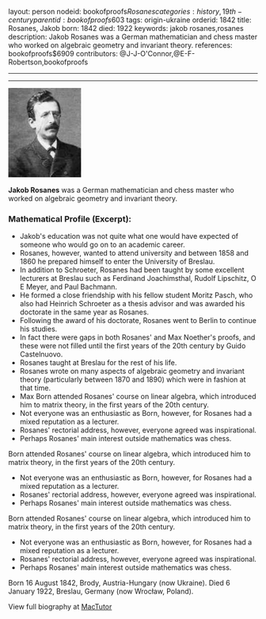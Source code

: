 layout: person
nodeid: bookofproofs$Rosanes
categories: history,19th-century
parentid: bookofproofs$603
tags: origin-ukraine
orderid: 1842
title: Rosanes, Jakob
born: 1842
died: 1922
keywords: jakob rosanes,rosanes
description: Jakob Rosanes was a German mathematician and chess master who worked on algebraic geometry and invariant theory.
references: bookofproofs$6909
contributors: @J-J-O'Connor,@E-F-Robertson,bookofproofs

---



---

![Rosanes.jpg](https://github.com/bookofproofs/bookofproofs.github.io/blob/main/_sources/_assets/images/portraits/Rosanes.jpg?raw=true)

**Jakob Rosanes** was a German mathematician and chess master who worked on algebraic geometry and invariant theory.

### Mathematical Profile (Excerpt):
* Jakob's education was not quite what one would have expected of someone who would go on to an academic career.
* Rosanes, however, wanted to attend university and between 1858 and 1860 he prepared himself to enter the University of Breslau.
* In addition to Schroeter, Rosanes had been taught by some excellent lecturers at Breslau such as Ferdinand Joachimsthal, Rudolf Lipschitz, O E Meyer, and Paul Bachmann.
* He formed a close friendship with his fellow student Moritz Pasch, who also had Heinrich Schroeter as a thesis advisor and was awarded his doctorate in the same year as Rosanes.
* Following the award of his doctorate, Rosanes went to Berlin to continue his studies.
* In fact there were gaps in both Rosanes' and Max Noether's proofs, and these were not filled until the first years of the 20th  century by Guido Castelnuovo.
* Rosanes taught at Breslau for the rest of his life.
* Rosanes wrote on many aspects of algebraic geometry and invariant theory (particularly between 1870 and 1890) which were in fashion at that time.
* Max Born attended Rosanes' course on linear algebra, which introduced him to matrix theory, in the first years of the 20th  century.
* Not everyone was an enthusiastic as Born, however, for Rosanes had a mixed reputation as a lecturer.
* Rosanes' rectorial address, however, everyone agreed was inspirational.
* Perhaps Rosanes' main interest outside mathematics was chess.

Born attended Rosanes' course on linear algebra, which introduced him to matrix theory, in the first years of the 20th  century.
* Not everyone was an enthusiastic as Born, however, for Rosanes had a mixed reputation as a lecturer.
* Rosanes' rectorial address, however, everyone agreed was inspirational.
* Perhaps Rosanes' main interest outside mathematics was chess.

Born attended Rosanes' course on linear algebra, which introduced him to matrix theory, in the first years of the 20th  century.
* Not everyone was an enthusiastic as Born, however, for Rosanes had a mixed reputation as a lecturer.
* Rosanes' rectorial address, however, everyone agreed was inspirational.
* Perhaps Rosanes' main interest outside mathematics was chess.

Born 16 August 1842, Brody, Austria-Hungary (now Ukraine). Died 6 January 1922, Breslau, Germany (now Wrocław, Poland).

View full biography at [MacTutor](https://mathshistory.st-andrews.ac.uk/Biographies/Rosanes/)
